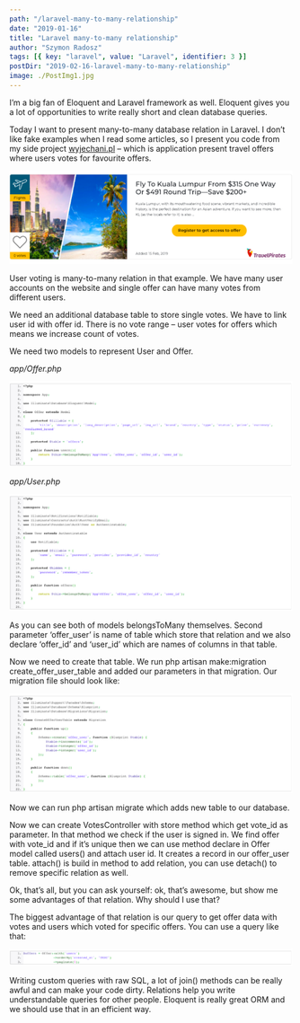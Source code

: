 ```yaml
---
path: "/laravel-many-to-many-relationship"
date: "2019-01-16"
title: "Laravel many-to-many relationship"
author: "Szymon Radosz"
tags: [{ key: "laravel", value: "Laravel", identifier: 3 }]
postDir: "2019-02-16-laravel-many-to-many-relationship"
image: ./PostImg1.jpg
---
```


<div class="blog-post__container">
<p>I’m a big fan of Eloquent and Laravel framework as well. Eloquent gives you a lot of opportunities to write really short and clean database queries.</p>

<p>Today I want to present many-to-many database relation in Laravel. I don’t like fake examples when I read some articles, so I present you code from my side project <a href="http://wyjechani.pl/" title="wyjechani.pl" target="_blank">wyjechani.pl</a> – which is application present travel offers where users votes for favourite offers.</p>

<img src="./images/article1.png" />

<p>User voting is many-to-many relation in that example. We have many user accounts on the website and single offer can have many votes from different users.</p>

<p>We need an additional database table to store single votes. We have to link user id with offer id. There is no vote range – user votes for offers which means we increase count of votes.</p>

<p>We need two models to represent User and Offer.</p>

<span class="blog-post__file--name"><i>app/Offer.php</i></span>

<img src="./images/article2.png" />

<span class="blog-post__file--name"><i>app/User.php</i></span>

<img src="./images/article3.png" />

<p>As you can see both of models belongsToMany themselves. Second parameter ‘offer_user’ is name of table which store that relation and we also declare ‘offer_id’ and ‘user_id’ which are names of columns in that table.</p>

<p>Now we need to create that table. We run php artisan make:migration create_offer_user_table and added our parameters in that migration. Our migration file should look like:</p>

<img src="./images/article4.png" />

<p>Now we can run php artisan migrate which adds new table to our database.</p>

<p>Now we can create VotesController with store method which get vote_id as parameter. In that method we check if the user is signed in. We find offer with vote_id and if it’s unique then we can use method declare in Offer model called users() and attach user id. It creates a record in our offer_user table. attach() is build in method to add relation, you can use detach() to remove specific relation as well.</p>

<p>Ok, that’s all, but you can ask yourself: ok, that’s awesome, but show me some advantages of that relation. Why should I use that?</p>

<p>The biggest advantage of that relation is our query to get offer data with votes and users which voted for specific offers. You can use a query like that:</p>

<img src="./images/article5.png" />

<p>Writing custom queries with raw SQL, a lot of join() methods can be really awful and can make your code dirty. Relations help you write understandable queries for other people. Eloquent is really great ORM and we should use that in an efficient way.</p>

</div>
